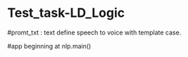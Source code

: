 # Test_task-LD_Logic
#promt_txt : text define speech to voice with template case.

#app beginning at nlp.main()

